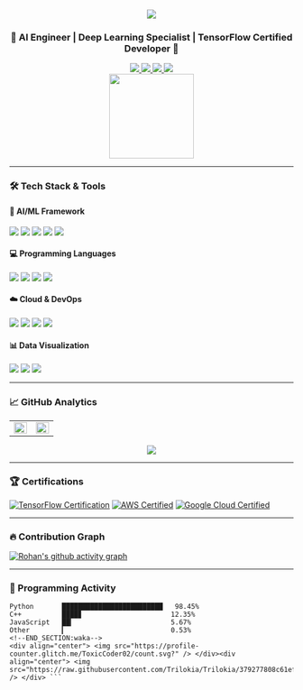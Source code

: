 <h1 align="center"> 
  <a href="https://git.io/typing-svg">
    <img src="https://readme-typing-svg.herokuapp.com/?font=Righteous&size=35&center=true&vCenter=true&width=500&height=70&duration=4000&lines=Hi+There!+👋;+I'm+Rohan+Upendra+Patil!;" />
  </a>
</h1>

<h3 align="center">🚀 AI Engineer | Deep Learning Specialist | TensorFlow Certified Developer 🚀</h3>

<div align="center">
  <a href="https://linkedin.com/in/RohanPatil7979">
    <img src="https://img.shields.io/badge/LinkedIn-0077B5?style=for-the-badge&logo=linkedin&logoColor=white" />
  </a>
  <a href="mailto:rpatil4@binghamton.edu">
    <img src="https://img.shields.io/badge/Gmail-D14836?style=for-the-badge&logo=gmail&logoColor=white" />
  </a>
  <a href="https://leetcode.com/ToxicCoder02/">
    <img src="https://img.shields.io/badge/LeetCode-000000?style=for-the-badge&logo=LeetCode&logoColor=#d16c06" />
  </a>
  <a href="https://medium.com/@rohanpatil7979">
    <img src="https://img.shields.io/badge/Medium-12100E?style=for-the-badge&logo=medium&logoColor=white" />
  </a>
</div>

<div align="center">
  <img height="150" src="https://camo.githubusercontent.com/62da68eb62b1e5f175f7d1f0191dd89a653d7908feb22d37d4a0ab07365d6791/68747470733a2f2f6d656469612e67697068792e636f6d2f6d656469612f4d3967624264396e6244724f5475314d71782f67697068792e676966"  />
</div>

---

### 🛠 Tech Stack & Tools

#### 🤖 AI/ML Framework
<div align="left">
  <img src="https://img.shields.io/badge/TensorFlow-FF6F00?logo=tensorflow&logoColor=white&style=for-the-badge" />
  <img src="https://img.shields.io/badge/PyTorch-EE4C2C?logo=pytorch&logoColor=white&style=for-the-badge" />
  <img src="https://img.shields.io/badge/Keras-D00000?logo=keras&logoColor=white&style=for-the-badge" />
  <img src="https://img.shields.io/badge/OpenCV-5C3EE8?logo=opencv&logoColor=white&style=for-the-badge" />
  <img src="https://img.shields.io/badge/scikit_learn-F7931E?logo=scikit-learn&logoColor=white&style=for-the-badge" />
</div>

#### 💻 Programming Languages
<div align="left">
  <img src="https://img.shields.io/badge/Python-3776AB?logo=python&logoColor=white&style=for-the-badge" />
  <img src="https://img.shields.io/badge/C++-00599C?logo=c%2B%2B&logoColor=white&style=for-the-badge" />
  <img src="https://img.shields.io/badge/JavaScript-F7DF1E?logo=javascript&logoColor=black&style=for-the-badge" />
  <img src="https://img.shields.io/badge/SQL-4479A1?logo=mysql&logoColor=white&style=for-the-badge" />
</div>

#### ☁️ Cloud & DevOps
<div align="left">
  <img src="https://img.shields.io/badge/AWS-232F3E?logo=amazonaws&logoColor=white&style=for-the-badge" />
  <img src="https://img.shields.io/badge/Docker-2496ED?logo=docker&logoColor=white&style=for-the-badge" />
  <img src="https://img.shields.io/badge/Heroku-430098?logo=heroku&logoColor=white&style=for-the-badge" />
  <img src="https://img.shields.io/badge/Google_Cloud-4285F4?logo=googlecloud&logoColor=white&style=for-the-badge" />
</div>

#### 📊 Data Visualization
<div align="left">
  <img src="https://img.shields.io/badge/Tableau-E97627?logo=tableau&logoColor=white&style=for-the-badge" />
  <img src="https://img.shields.io/badge/PowerBI-F2C811?logo=powerbi&logoColor=black&style=for-the-badge" />
  <img src="https://img.shields.io/badge/Matplotlib-11557C?style=for-the-badge&logo=matplotlib&logoColor=white" />
</div>

---

### 📈 GitHub Analytics

<table>
  <tr>
    <td valign="top" width="50%">
      <img src="https://github-readme-stats.vercel.app/api?username=ToxicCoder02&show_icons=true&count_private=true&hide_border=true&theme=radical" align="left" style="width: 100%" />
    </td>
    <td valign="top" width="50%">
      <img src="https://github-readme-stats.vercel.app/api/top-langs/?username=ToxicCoder02&hide_border=true&layout=compact&theme=radical" align="left" style="width: 100%" />
    </td>
  </tr>
</table>

<div align="center">
  <img src="https://streak-stats.demolab.com?user=ToxicCoder02&theme=radical&hide_border=true" />
</div>

---

### 🏆 Certifications

[![TensorFlow Certification](https://img.shields.io/badge/TensorFlow_Developer_Certificate-FF6F00?style=for-the-badge&logo=tensorflow&logoColor=white)](https://www.credential.net/3b8b8b8b-8b8b-8b8b-8b8b-8b8b8b8b8b8b)
[![AWS Certified](https://img.shields.io/badge/AWS_Certified-FF9900?style=for-the-badge&logo=amazonaws&logoColor=white)](https://www.credly.com/badges/8b8b8b8b-8b8b-8b8b-8b8b-8b8b8b8b8b8b)
[![Google Cloud Certified](https://img.shields.io/badge/Google_Cloud-4285F4?style=for-the-badge&logo=googlecloud&logoColor=white)](https://www.cloudskillsboost.google/public_profiles/8b8b8b8b-8b8b-8b8b-8b8b-8b8b8b8b8b8b)

---

### 🔥 Contribution Graph
[![Rohan's github activity graph](https://github-readme-activity-graph.vercel.app/graph?username=ToxicCoder02&theme=react-dark&hide_border=true)](https://github.com/ashutosh00710/github-readme-activity-graph)

---

### 🎯 Programming Activity
<!--START_SECTION:waka-->
```text
Python       █████████████████████████   98.45%
C++          ████▊                      12.35%
JavaScript   ██▎                        5.67%
Other        ▎                          0.53%
<!--END_SECTION:waka-->
<div align="center"> <img src="https://profile-counter.glitch.me/ToxicCoder02/count.svg?" /> </div><div align="center"> <img src="https://raw.githubusercontent.com/Trilokia/Trilokia/379277808c61ef204768a61bbc5d25bc7798ccf1/bottom_header.svg" /> </div> ```
